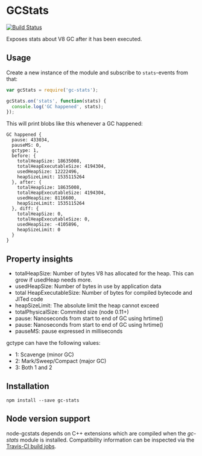 # GCStats
[![Build Status](https://travis-ci.org/dainis/node-gcstats.svg?branch=master)](https://travis-ci.org/dainis/node-gcstats)

Exposes stats about V8 GC after it has been executed.

## Usage

Create a new instance of the module and subscribe to `stats`-events from that:

```javascript
var gcStats = require('gc-stats');

gcStats.on('stats', function(stats) {
  console.log('GC happened', stats);
});
```

This will print blobs like this whenever a GC happened:

```
GC happened {
  pause: 433034,
  pauseMS: 0,
  gctype: 1,
  before: {
    totalHeapSize: 18635008,
    totalHeapExecutableSize: 4194304,
    usedHeapSize: 12222496,
    heapSizeLimit: 1535115264
  }, after: {
    totalHeapSize: 18635008,
    totalHeapExecutableSize: 4194304,
    usedHeapSize: 8116600,
    heapSizeLimit: 1535115264
  }, diff: {
    totalHeapSize: 0,
    totalHeapExecutableSize: 0,
    usedHeapSize: -4105896,
    heapSizeLimit: 0
  }
}
```

## Property insights
 * totalHeapSize: Number of bytes V8 has allocated for the heap. This can grow if usedHeap needs more.
 * usedHeapSize: Number of bytes in use by application data
 * total HeapExecutableSize: Number of bytes for compiled bytecode and JITed code
 * heapSizeLimit: The absolute limit the heap cannot exceed
 * totalPhysicalSize: Commited size (node 0.11+)
 * pause: Nanoseconds from start to end of GC using hrtime()
 * pause: Nanoseconds from start to end of GC using hrtime()
 * pauseMS: pause expressed in milliseconds

gctype can have the following values:
 * 1: Scavenge (minor GC)
 * 2: Mark/Sweep/Compact (major GC)
 * 3: Both 1 and 2

## Installation

```
npm install --save gc-stats
```

## Node version support
node-gcstats depends on C++ extensions which are compiled when the *gc-stats* module is installed. Compatibility information can be inspected via the [Travis-CI build jobs](https://travis-ci.org/dainis/node-gcstats/).
